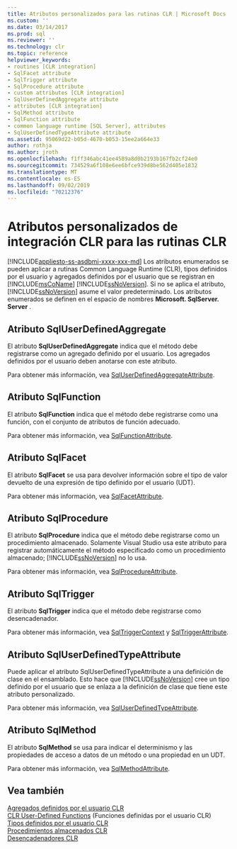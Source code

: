 ```yaml
---
title: Atributos personalizados para las rutinas CLR | Microsoft Docs
ms.custom: ''
ms.date: 03/14/2017
ms.prod: sql
ms.reviewer: ''
ms.technology: clr
ms.topic: reference
helpviewer_keywords:
- routines [CLR integration]
- SqlFacet attribute
- SqlTrigger attribute
- SqlProcedure attribute
- custom attributes [CLR integration]
- SqlUserDefinedAggregate attribute
- attributes [CLR integration]
- SqlMethod attribute
- SqlFunction attribute
- common language runtime [SQL Server], attributes
- SqlUserDefinedTypeAttribute attribute
ms.assetid: 95069d22-b05d-4670-b053-15ee2a664e33
author: rothja
ms.author: jroth
ms.openlocfilehash: f1ff346abc41ee4589a8d0b2193b167fb2cf24e0
ms.sourcegitcommit: 734529a6f108e6ee6bfce939d8be562d405e1832
ms.translationtype: MT
ms.contentlocale: es-ES
ms.lasthandoff: 09/02/2019
ms.locfileid: "70212376"
---
```

# <a name="clr-integration-custom-attributes-for-clr-routines"></a>Atributos personalizados de integración CLR para las rutinas CLR
[!INCLUDE[appliesto-ss-asdbmi-xxxx-xxx-md](../../../includes/appliesto-ss-asdbmi-xxxx-xxx-md.md)]
  Los atributos enumerados se pueden aplicar a rutinas Common Language Runtime (CLR), tipos definidos por el usuario y agregados definidos por el usuario que se registran en [!INCLUDE[msCoName](../../../includes/msconame-md.md)] [!INCLUDE[ssNoVersion](../../../includes/ssnoversion-md.md)]. Si no se aplica el atributo, [!INCLUDE[ssNoVersion](../../../includes/ssnoversion-md.md)] asume el valor predeterminado. Los atributos enumerados se definen en el espacio de nombres **Microsoft. SqlServer. Server** .  
  
## <a name="the-sqluserdefinedaggregate-attribute"></a>Atributo SqlUserDefinedAggregate  
 El atributo **SqlUserDefinedAggregate** indica que el método debe registrarse como un agregado definido por el usuario. Los agregados definidos por el usuario deben anotarse con este atributo.  
  
 Para obtener más información, vea [SqlUserDefinedAggregateAttribute](https://go.microsoft.com/fwlink/?LinkId=124626).  
  
## <a name="the-sqlfunction-attribute"></a>Atributo SqlFunction  
 El atributo **SqlFunction** indica que el método debe registrarse como una función, con el conjunto de atributos de función adecuado.  
  
 Para obtener más información, vea [SqlFunctionAttribute](https://go.microsoft.com/fwlink/?LinkId=128019).  
  
## <a name="the-sqlfacet-attribute"></a>Atributo SqlFacet  
 El atributo **SqlFacet** se usa para devolver información sobre el tipo de valor devuelto de una expresión de tipo definido por el usuario (UDT).  
  
 Para obtener más información, vea [SqlFacetAttribute](https://go.microsoft.com/fwlink/?LinkId=128020).  
  
## <a name="the-sqlprocedure-attribute"></a>Atributo SqlProcedure  
 El atributo **SqlProcedure** indica que el método debe registrarse como un procedimiento almacenado. Solamente Visual Studio usa este atributo para registrar automáticamente el método especificado como un procedimiento almacenado; [!INCLUDE[ssNoVersion](../../../includes/ssnoversion-md.md)] no lo usa.  
  
 Para obtener más información, vea [SqlProcedureAttribute](https://go.microsoft.com/fwlink/?LinkId=128021).  
  
## <a name="the-sqltrigger-attribute"></a>Atributo SqlTrigger  
 El atributo **SqlTrigger** indica que el método debe registrarse como desencadenador.  
  
 Para obtener más información, vea [SqlTriggerContext](https://go.microsoft.com/fwlink/?LinkId=128022) y [SqlTriggerAttribute](https://go.microsoft.com/fwlink/?LinkId=203898).  
  
## <a name="the-sqluserdefinedtypeattribute"></a>Atributo SqlUserDefinedTypeAttribute  
 Puede aplicar el atributo SqlUserDefinedTypeAttribute a una definición de clase en el ensamblado. Esto hace que [!INCLUDE[ssNoVersion](../../../includes/ssnoversion-md.md)] cree un tipo definido por el usuario que se enlaza a la definición de clase que tiene este atributo personalizado.  
  
 Para obtener más información, vea [SqlUserDefinedTypeAttribute](https://go.microsoft.com/fwlink/?LinkId=128024).  
  
## <a name="the-sqlmethod-attribute"></a>Atributo SqlMethod  
 El atributo **SqlMethod** se usa para indicar el determinismo y las propiedades de acceso a datos de un método o una propiedad en un UDT.  
  
 Para obtener más información, vea [SqlMethodAttribute](https://go.microsoft.com/fwlink/?LinkId=128025).  
  
## <a name="see-also"></a>Vea también  
 [Agregados definidos por el usuario CLR](../../../relational-databases/clr-integration-database-objects-user-defined-functions/clr-user-defined-aggregates.md)   
 [CLR User-Defined Functions](../../../relational-databases/clr-integration-database-objects-user-defined-functions/clr-user-defined-functions.md)  (Funciones definidas por el usuario CLR)  
 [Tipos definidos por el usuario CLR](../../../relational-databases/clr-integration-database-objects-user-defined-types/clr-user-defined-types.md)   
 [Procedimientos almacenados CLR](https://msdn.microsoft.com/library/bbdd51b2-a9b4-4916-ba6f-7957ac6c3f33)   
 [Desencadenadores CLR](https://msdn.microsoft.com/library/302a4e4a-3172-42b6-9cc0-4a971ab49c1c)  
  
  
